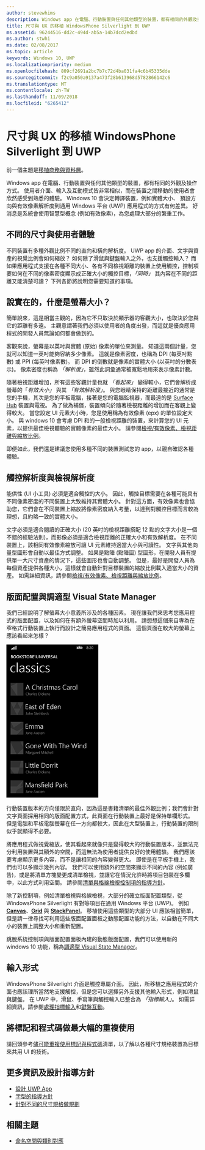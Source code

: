 ```yaml
---
author: stevewhims
description: Windows app 在電腦、行動裝置與任何其他類型的裝置，都有相同的外觀及操作方式。 使用者介面、輸入及互動模式皆非常相似，而在裝置之間移動的使用者會欣然感受到熟悉的體驗。
title: 尺寸與 UX 的移植 WindowsPhone Silverlight 到 UWP
ms.assetid: 96244516-dd2c-494d-ab5a-14b7dcd2edbd
ms.author: stwhi
ms.date: 02/08/2017
ms.topic: article
keywords: Windows 10, UWP
ms.localizationpriority: medium
ms.openlocfilehash: 809cf2691a2bc7b7c72d4ba031fa4c6b45335dde
ms.sourcegitcommit: f2c9a050a9137a473f28b613968d5782866142c6
ms.translationtype: MT
ms.contentlocale: zh-TW
ms.lasthandoff: 11/09/2018
ms.locfileid: "6265412"
---
```

#  <a name="porting-windowsphone-silverlight-to-uwp-for-form-factor-and-ux"></a>尺寸與 UX 的移植 WindowsPhone Silverlight 到 UWP


前一個主題是[移植商務與資料層](wpsl-to-uwp-business-and-data.md)。

Windows app 在電腦、行動裝置與任何其他類型的裝置，都有相同的外觀及操作方式。 使用者介面、輸入及互動模式皆非常相似，而在裝置之間移動的使用者會欣然感受到熟悉的體驗。 Windows 10 會決定轉譯裝置，例如實體大小、 預設方向與有效像素解析度到通用 Windows 平台 (UWP) 應用程式的方式有何差異。 好消息是系統會使用智慧型概念 (例如有效像素)，為您處理大部分的繁重工作。

## <a name="different-form-factors-and-user-experience"></a>不同的尺寸與使用者體驗

不同裝置有多種外觀比例不同的直向和橫向解析度。 UWP app 的介面、文字與資產的視覺比例會如何縮放？ 如何除了滑鼠與鍵盤輸入之外，也支援觸控輸入？ 而如果應用程式支援在各種不同大小、各有不同檢視距離的裝置上使用觸控，控制項要如何在不同的像素密度顯示成正確大小的觸控目標，*「同時」* 其內容在不同的距離又能清楚可讀？ 下列各節將說明您需要知道的事項。

## <a name="what-is-the-size-of-a-screen-really"></a>說實在的，什麼是螢幕大小？

簡單說來，這是相當主觀的，因為它不只取決於顯示器的客觀大小，也取決於您與它的距離有多遠。 主觀意謂著我們必須以使用者的角度出發，而這就是優良應用程式的開發人員無論如何都會做到的。

客觀來說，螢幕是以英吋與實體 (原始) 像素的單位來測量。 知道這兩個計量，您就可以知道一英吋能夠容納多少像素。 這就是像素密度，也稱為 DPI (每英吋點數) 或 PPI (每英吋像素數)。 而 DPI 的倒數就是像素的實體大小 (以英吋的分數表示)。 像素密度也稱為 *「解析度」*，雖然此詞彙通常被寬鬆地用來表示像素計數。

隨著檢視距離增加，所有這些客觀計量也就 *「看起來」* 變得較小，它們會解析成螢幕的「*有效大小」* 與其 *「有效解析度」*。 與您眼睛保持的距離最接近的通常是您的手機，其次是您的平板電腦，接著是您的電腦監視器，而最遠的是 [Surface Hub](http://www.microsoft.com/microsoft-surface-hub) 裝置與電視。 為了做為補償，裝置傾向於隨著檢視距離的增加而在客觀上變得較大。 當您設定 UI 元素大小時，您是使用稱為有效像素 (epx) 的單位設定大小。 與 windows 10 會考慮 DPI 和的一般檢視距離的裝置，來計算您的 UI 元素，以提供最佳檢視體驗的實體像素的最佳大小。 請參閱[檢視/有效像素、檢視距離與縮放比例](wpsl-to-uwp-porting-xaml-and-ui.md)。

即便如此，我們還是建議您使用多種不同的裝置測試您的 app，以親自確認各種體驗。

## <a name="touch-resolution-and-viewing-resolution"></a>觸控解析度與檢視解析度

能供性 (UI 小工具) 必須是適合觸控的大小。 因此，觸控目標需要在各種可能具有不同像素密度的不同裝置上大致維持其實體大小。 針對這方面，有效像素也會協助您，它們會在不同裝置上縮放將像素密度納入考量，以達到對觸控目標而言較為理想，且約略一致的實體大小。

文字必須是適合閱讀的正確大小 (20 英吋的檢視距離搭配 12 點的文字大小是一個不錯的經驗法則)，而影像必須是適合檢視距離的正確大小和有效解析度。 在不同裝置上，該相同有效像素縮放可讓 UI 元素維持適當大小與可讀性。 文字與其他向量型圖形會自動以最佳方式調整。 如果是點陣 (點陣圖) 型圖形，在開發人員有提供單一大尺寸資產的情況下，這些圖形也會自動調整。 但是，最好是開發人員為每個資產提供各種大小，這樣就會自動針對目標裝置的縮放比例載入適當大小的資產。 如需詳細資訊，請參閱[檢視/有效像素、檢視距離與縮放比例](wpsl-to-uwp-porting-xaml-and-ui.md)。

## <a name="layout-and-adaptive-visual-state-manager"></a>版面配置與調適型 Visual State Manager

我們已經說明了解螢幕大小意義所涉及的各種因素。 現在讓我們來思考您應用程式的版面配置，以及如何在有額外螢幕空間時加以利用。 請想想這個來自專為在窄格式行動裝置上執行而設計之簡易應用程式的頁面。 這個頁面在較大的螢幕上應該看起來怎樣？

![移植的 Windows Phone 市集 app](images/wpsl-to-uwp-case-studies/c01-04-uni-phone-app-ported.png)

行動裝置版本的方向僅限於直向，因為這是書籍清單的最佳外觀比例；我們會針對文字頁面採用相同的版面配置方式，此頁面在行動裝置上最好是保持單欄形式。 但是電腦和平板電腦螢幕在任一方向都較大，因此在大型裝置上，行動裝置的限制似乎就顯得不必要。

將應用程式做視覺縮放，使其看起來就像只是變得較大的行動裝置版本，並無法充分利用裝置與其額外的空間，而這無法為使用者提供良好的使用體驗。 我們應該要考慮顯示更多內容，而不是讓相同的內容變得更大。 即使是在平板手機上，我們也可以多顯示幾列內容。 我們可以使用額外的空間來顯示不同的內容 (例如廣告)，或是將清單方塊變更成清單檢視，並讓它在情況允許時將項目包裝在多欄中，以此方式利用空間。 請參閱[清單與格線檢視控制項的指導方針](https://msdn.microsoft.com/library/windows/apps/mt186889)。

除了新控制項，例如清單檢視與格線檢視，大部分的確立版面配置類型，從 WindowsPhone Silverlight 有對等項目在通用 Windows 平台 (UWP)。 例如 [**Canvas**](https://msdn.microsoft.com/library/windows/apps/br209267)、[**Grid**](https://msdn.microsoft.com/library/windows/apps/br242704) 與 [**StackPanel**](https://msdn.microsoft.com/library/windows/apps/br209635)。 移植使用這些類型的大部分 UI 應該相當簡單，但是請一律尋找可利用這些版面配置面板之動態配置功能的方法，以自動在不同大小的裝置上調整大小和重新配置。

跳脫系統控制項與版面配置面板內建的動態版面配置，我們可以使用新的 windows 10 功能，稱為[調適型 Visual State Manager](wpsl-to-uwp-porting-xaml-and-ui.md)。

## <a name="input-modalities"></a>輸入形式

WindowsPhone Silverlight 介面是觸控專屬介面。 因此，所移植之應用程式的介面也應該理所當然地支援觸控，但是您可以選擇另外支援其他輸入形式，例如滑鼠與鍵盤。 在 UWP 中，滑鼠、手寫筆與觸控輸入已整合為 *「指標輸入」*。 如需詳細資訊，請參閱[處理指標輸入](https://msdn.microsoft.com/library/windows/apps/mt404610)和[鍵盤互動](https://msdn.microsoft.com/library/windows/apps/mt185607)。

## <a name="maximizing-markup-and-code-re-use"></a>將標記和程式碼做最大幅的重複使用

請回頭參考[儘可能重複使用標記與程式碼](wpsl-to-uwp-porting-to-a-uwp-project.md)清單，以了解以各種尺寸規格裝置為目標來共用 UI 的技術。

## <a name="more-info-and-design-guidelines"></a>更多資訊及設計指導方針

-   [設計 UWP App](http://dev.windows.com/design)
-   [字型的指導方針](https://msdn.microsoft.com/library/windows/apps/hh700394)
-   [針對不同的尺寸規格做規劃](https://msdn.microsoft.com/library/windows/apps/dn958435)

## <a name="related-topics"></a>相關主題

* [命名空間與類別對應](wpsl-to-uwp-namespace-and-class-mappings.md)


